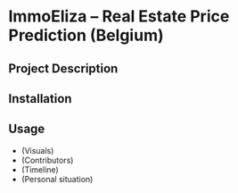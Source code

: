 # ImmoEliza – Real Estate Price Prediction (Belgium)

## Project Description

## Installation

## Usage
  
- (Visuals)
- (Contributors)
- (Timeline)
- (Personal situation)
